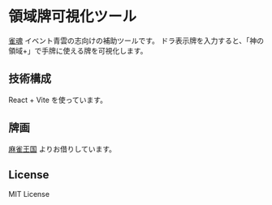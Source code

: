 # 領域牌可視化ツール

[雀魂](https://mahjongsoul.com) イベント青雲の志向けの補助ツールです。
ドラ表示牌を入力すると、「神の領域+」で手牌に使える牌を可視化します。

## 技術構成

React + Vite を使っています。

## 牌画

[麻雀王国](https://mj-king.net/sozai/) よりお借りしています。

## License

MIT License
